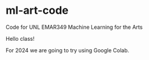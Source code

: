 # ml-art-code
Code for UNL EMAR349 Machine Learning for the Arts

Hello class!

For 2024 we are going to try using Google Colab. 
